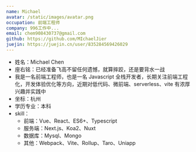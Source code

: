 ```yaml
---
name: Michael
avatar: /static/images/avatar.png
occupation: 前端工程师
company: 996工作中...
email: chem908430737@gmail.com
github: https://github.com/MIchaelJier
juejin: https://juejin.cn/user/835284569426029
---
```


- 姓名：Michael Chen
- 座右铭：已经准备飞高不留任何遗憾，就算摔跤，还是要背水一战
- 我是一名前端工程师，也是一名 Javascript 全栈开发者，长期关注前端工程化，开发体验优化等方向，近期对低代码、微前端、serverless、vite 有浓厚兴趣并实践中
- 坐标：杭州
- 学历专业：本科
- skill：
  - 前端：Vue、React、ES6+、Typescript
  - 服务端：Next.js、Koa2、Nuxt
  - 数据库：Mysql、Mongo
  - 其他：Webpack、Vite、Rollup、Taro、Uniapp
